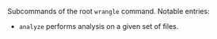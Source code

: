 Subcommands of the root `wrangle` command. Notable entries:

- `analyze` performs analysis on a given set of files.